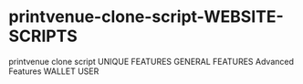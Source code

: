 # printvenue-clone-script-WEBSITE-SCRIPTS
printvenue clone script
UNIQUE FEATURES
GENERAL FEATURES
Advanced Features
WALLET USER
